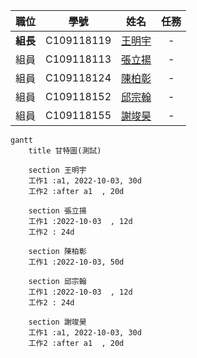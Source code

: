 | 職位 | 學號 | 姓名 | 任務 |
| :---: | :---: | :---: | :---: |
| **組長** | C109118119 | [王明宇](https://github.com/yu9131) | - |
| 組員 | C109118113 | [張立揚](https://github.com/st306012) | - |
| 組員 | C109118124 | [陳柏彰](https://github.com/MoRedChen) | - |
| 組員 | C109118152 | [邱宗翰](https://github.com/muzui1115) | - |
| 組員 | C109118155 | [謝竣昊](https://github.com/HaoHsieh) | - |

```mermaid
gantt
    title 甘特圖(測試)

    section 王明宇
    工作1 :a1, 2022-10-03, 30d
    工作2 :after a1  , 20d
    
    section 張立揚
    工作1 :2022-10-03  , 12d
    工作2 : 24d
    
    section 陳柏彰
    工作1 :2022-10-03, 50d
    
    section 邱宗翰
    工作1 :2022-10-03  , 12d
    工作2 : 24d
    
    section 謝竣昊
    工作1 :a1, 2022-10-03, 30d
    工作2 :after a1  , 20d
```
